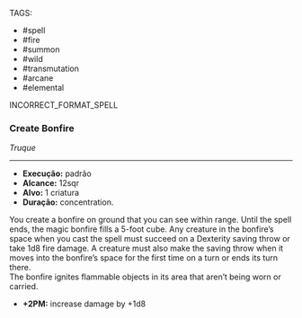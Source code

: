 TAGS:
- #spell
- #fire
- #summon
- #wild
- #transmutation
- #arcane
- #elemental

INCORRECT_FORMAT_SPELL
### Create Bonfire
*Truque*
___
- **Execução:** padrão
- **Alcance:** 12sqr
- **Alvo:** 1 criatura
- **Duração:** concentration.

You create a bonfire on ground that you can see within range. Until the spell ends, the magic bonfire fills a 5-foot cube. Any creature in the bonfire’s space when you cast the spell must succeed on a Dexterity saving throw or take 1d8 fire damage. A creature must also make the saving throw when it moves into the bonfire’s space for the first time on a turn or ends its turn there.  
The bonfire ignites flammable objects in its area that aren’t being worn or carried.  

- **+2PM:** increase damage by +1d8
